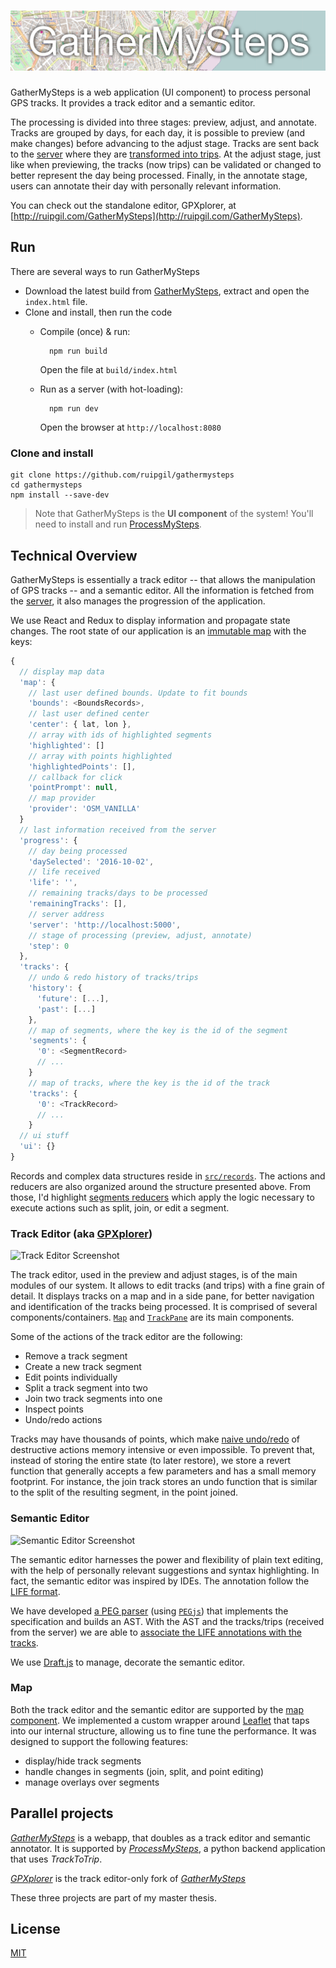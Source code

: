 # ![GatherMySteps](docs/gms-title.png)

GatherMySteps is a web application (UI component) to process personal GPS tracks. It provides a track editor and a semantic editor.

The processing is divided into three stages: preview, adjust, and annotate. Tracks are grouped by days, for each day, it is possible to preview (and make changes) before advancing to the adjust stage. Tracks are sent back to the [server](https://github.com/ruipgil/processmysteps) where they are [transformed into trips](https://github.com/ruipgil/GatherMySteps). At the adjust stage, just like when previewing, the tracks (now trips) can be validated or changed to better represent the day being processed. Finally, in the annotate stage, users can annotate their day with personally relevant information.

You can check out the standalone editor, GPXplorer, at [http://ruipgil.com/GatherMySteps](http://ruipgil.com/GatherMySteps).

## Run

There are several ways to run GatherMySteps

+ Download the latest build from [GatherMySteps](https://github.com/ruipgil/GatherMySteps/releases), extract and open the ``` index.html ``` file.
+ Clone and install, then run the code
  - Compile (once) & run:

    ```
      npm run build
    ```

    Open the file at ``` build/index.html ```
  - Run as a server (with hot-loading):

    ```
      npm run dev
    ```

    Open the browser at ``` http://localhost:8080 ```

### Clone and install

```
git clone https://github.com/ruipgil/gathermysteps
cd gathermysteps
npm install --save-dev
```

> Note that GatherMySteps is the **UI component** of the system!
> You'll need to install and run [ProcessMySteps](https://github.com/ProcessMySteps).

## Technical Overview

GatherMySteps is essentially a track editor -- that allows the manipulation of GPS tracks -- and a semantic editor.
All the information is fetched from the [server](https://github.com/ruipgil/processmysteps), it also manages the progression of the application.

We use React and Redux to display information and propagate state changes. The root state of our application is an [immutable map](https://facebook.github.io/immutable-js/docs/#/Map) with the keys:
```js
{
  // display map data
  'map': {
    // last user defined bounds. Update to fit bounds
    'bounds': <BoundsRecords>,
    // last user defined center
    'center': { lat, lon },
    // array with ids of highlighted segments
    'highlighted': []
    // array with points highlighted
    'highlightedPoints': [],
    // callback for click
    'pointPrompt': null,
    // map provider
    'provider': 'OSM_VANILLA'
  }
  // last information received from the server
  'progress': {
    // day being processed
    'daySelected': '2016-10-02',
    // life received
    'life': '',
    // remaining tracks/days to be processed
    'remainingTracks': [],
    // server address
    'server': 'http://localhost:5000',
    // stage of processing (preview, adjust, annotate)
    'step': 0
  },
  'tracks': {
    // undo & redo history of tracks/trips
    'history': {
      'future': [...],
      'past': [...]
    },
    // map of segments, where the key is the id of the segment
    'segments': {
      '0': <SegmentRecord>
      // ...
    }
    // map of tracks, where the key is the id of the track
    'tracks': {
      '0': <TrackRecord>
      // ...
    }
  // ui stuff
  'ui': {}
}
```

Records and complex data structures reside in [``` src/records ```](./src/records/index.js). The actions and reducers are also organized around the structure presented above. From those, I'd highlight [segments reducers](./src/reducers/segments.js) which apply the logic necessary to execute actions such as split, join, or edit a segment.

### Track Editor (aka [GPXplorer](http://ruipgil.com/GatherMySteps))

![Track Editor Screenshot](docs/track-editor.png)

The track editor, used in the preview and adjust stages, is of the main modules of our system. It allows to edit tracks (and trips) with a fine grain of detail.
It displays tracks on a map and in a side pane, for better navigation and identification of the tracks being processed.
It is comprised of several components/containers. [` Map `](./src/map) and [` TrackPane `](src/containers/TrackPane) are its main components.

Some of the actions of the track editor are the following:
+ Remove a track segment
+ Create a new track segment
+ Edit points individually
+ Split a track segment into two
+ Join two track segments into one
+ Inspect points
+ Undo/redo actions

Tracks may have thousands of points, which make [naive undo/redo](http://redux.js.org/docs/recipes/ImplementingUndoHistory.html) of destructive actions memory intensive or even impossible. To prevent that, instead of storing the entire state (to later restore), we store a revert function that generally accepts a few parameters and has a small memory footprint. For instance, the join track stores an undo function that is similar to the split of the resulting segment, in the point joined.

### Semantic Editor

![Semantic Editor Screenshot](docs/semantic-editor.png)

The semantic editor harnesses the power and flexibility of plain text editing, with the help of personally relevant suggestions and syntax highlighting. In fact, the semantic editor was inspired by IDEs. The annotation follow the [LIFE format](https://github.com/domiriel/LIFE).

We have developed [a PEG parser](src/Editor/life.peg.js) (using [`PEGjs`](http://pegjs.org/)) that implements the specification and builds an AST. With the AST and the tracks/trips (received from the server) we are able to [associate the LIFE annotations with the tracks](src/Editor/buildLifeAst.js).

We use [Draft.js](https://facebook.github.io/draft-js/) to manage, decorate the semantic editor.

### Map

Both the track editor and the semantic editor are supported by the [map component](src/map/index.jsx). We implemented a custom wrapper around [Leaflet](leafletjs.com) that taps into our internal structure, allowing us to fine tune the performance. It was designed to support the following features:
+ display/hide track segments
+ handle changes in segments (join, split, and point editing)
+ manage overlays over segments

## Parallel projects

[*GatherMySteps*](https://github.com/ruipgil/GatherMySteps) is a webapp, that doubles as a track editor and semantic annotator. It is supported by [*ProcessMySteps*](https://github.com/ruipgil/ProcessMySteps), a python backend application that uses *TrackToTrip*.

[*GPXplorer*](http://ruipgil.com/GatherMySteps) is the track editor-only fork of [*GatherMySteps*](https://github.com/ruipgil/GatherMySteps)

These three projects are part of my master thesis.

## License
[MIT](./LICENSE)
